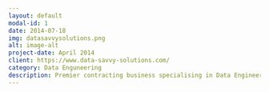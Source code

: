 ```yaml
---
layout: default
modal-id: 1
date: 2014-07-18
img: datasavvysolutions.png
alt: image-alt
project-date: April 2014
client: https://www.data-savvy-solutions.com/
category: Data Enguneering
description: Premier contracting business specialising in Data Engineering solutions. Navigating the complexities of Data Engineering projects can be daunting, which is why Data Savvy Solutions strives to provide not only exceptional technical expertise but also valuable advice and guidance throughout engagements. With Data Savvy Solutions, you can trust that you're not just getting a contractor, but a trusted partner invested in your long-term success. Reach out today for help elevating your Data Engineering initiatives.
---
```

